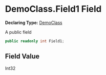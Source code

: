 # DemoClass.Field1 Field

**Declaring Type:** [DemoClass](../DemoClass.md)

A public field

```csharp
public readonly int Field1;
```

## Field Value

Int32
